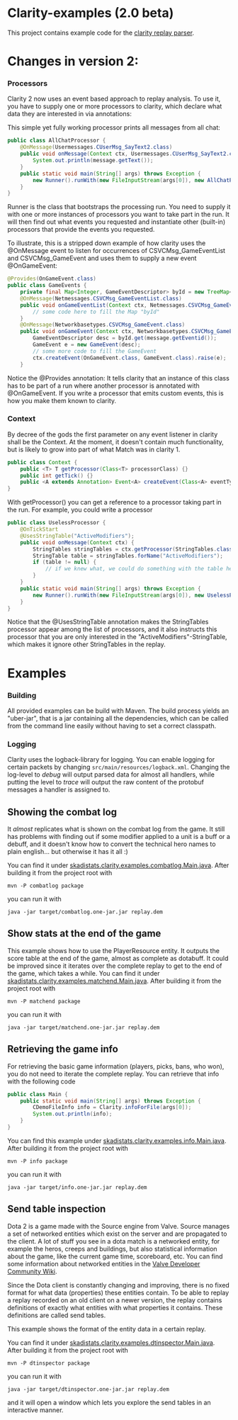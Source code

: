 # Clarity-examples (2.0 beta)

This project contains example code for the [clarity replay parser](https://github.com/skadistats/clarity).

# Changes in version 2:

### Processors

Clarity 2 now uses an event based approach to replay analysis. To use it, you have to supply one or more
processors to clarity, which declare what data they are interested in via annotations:

This simple yet fully working processor prints all messages from all chat:
```java
public class AllChatProcessor {
    @OnMessage(Usermessages.CUserMsg_SayText2.class)
    public void onMessage(Context ctx, Usermessages.CUserMsg_SayText2.class message) {
        System.out.println(message.getText());
    }
    public static void main(String[] args) throws Exception {
        new Runner().runWith(new FileInputStream(args[0]), new AllChatProcessor());
    }
}
```
Runner is the class that bootstraps the processing run. You need to supply it with one or more instances of processors
you want to take part in the run. It will then find out what events you requested and instantiate other (built-in) processors that
provide the events you requested.

To illustrate, this is a stripped down example of how clarity uses the
@OnMessage event to listen for occurrences of CSVCMsg_GameEventList and CSVCMsg_GameEvent and uses them to 
supply a new event @OnGameEvent:
 
```java
@Provides(OnGameEvent.class)
public class GameEvents {
    private final Map<Integer, GameEventDescriptor> byId = new TreeMap<>();
    @OnMessage(Netmessages.CSVCMsg_GameEventList.class)
    public void onGameEventList(Context ctx, Netmessages.CSVCMsg_GameEventList message) {
        // some code here to fill the Map "byId"  
    }
    @OnMessage(Networkbasetypes.CSVCMsg_GameEvent.class)
    public void onGameEvent(Context ctx, Networkbasetypes.CSVCMsg_GameEvent message) {
        GameEventDescriptor desc = byId.get(message.getEventid());
        GameEvent e = new GameEvent(desc);
        // some more code to fill the GameEvent
        ctx.createEvent(OnGameEvent.class, GameEvent.class).raise(e);
    }
```

Notice the @Provides annotation: It tells clarity that an instance of this class has to be part of a run where another
processor is annotated with @OnGameEvent. If you write a processor that emits custom events, this is how you make them known 
to clarity.

### Context

By decree of the gods the first parameter on any event listener in clarity shall be the Context.
At the moment, it doesn't contain much functionality, but is likely to grow into part of what Match was in clarity 1.
```java
public class Context {
    public <T> T getProcessor(Class<T> processorClass) {}
    public int getTick() {}
    public <A extends Annotation> Event<A> createEvent(Class<A> eventType, Class... parameterTypes) {}
}
```

With getProcessor() you can get a reference to a processor taking part in the run. For example, you could write a processor
```java
public class UselessProcessor {
    @OnTickStart
    @UsesStringTable("ActiveModifiers");
    public void onMessage(Context ctx) {
        StringTables stringTables = ctx.getProcessor(StringTables.class);
        StringTable table = stringTables.forName("ActiveModifiers");
        if (table != null) {
            // if we knew what, we could do something with the table here...
        }
    }
    public static void main(String[] args) throws Exception {
        new Runner().runWith(new FileInputStream(args[0]), new UselessProcessor());
    }
}
```

Notice that the @UsesStringTable annotation makes the StringTables processor appear among the list of processors, and it
also instructs this processor that you are only interested in the "ActiveModifiers"-StringTable, which makes it ignore other
StringTables in the replay.

# Examples

### Building

All provided examples can be build with Maven. The build process yields an "uber-jar", that is a jar 
containing all the dependencies, which can be called from the command line easily without having to 
set a correct classpath. 

### Logging

Clarity uses the logback-library for logging. You can enable logging for certain packets by changing 
`src/main/resources/logback.xml`. Changing the log-level to *debug* will output parsed data for almost all
handlers, while putting the level to *trace* will output the raw content of the protobuf messages a
handler is assigned to. 

## Showing the combat log

It *almost* replicates what is shown on the combat log from the game.
It still has problems with finding out if some modifier applied to a unit is a buff or a debuff, 
and it doesn't know how to convert the technical hero names to plain english... but otherwise it has it all :)

You can find it under [skadistats.clarity.examples.combatlog.Main.java](https://github.com/skadistats/clarity-examples/blob/2.0-dev/src/main/java/skadistats/clarity/examples/combatlog/Main.java).
After building it from the project root with

	mvn -P combatlog package
	
you can run it with

	java -jar target/combatlog.one-jar.jar replay.dem

## Show stats at the end of the game

This example shows how to use the PlayerResource entity.
It outputs the score table at the end of the game, almost as complete as dotabuff.
It could be improved since it iterates over the complete replay to get to the end of the game,
which takes a while.
You can find it under [skadistats.clarity.examples.matchend.Main.java](https://github.com/skadistats/clarity-examples/blob/2.0-dev/src/main/java/skadistats/clarity/examples/matchend/Main.java).
After building it from the project root with

	mvn -P matchend package
	
you can run it with

	java -jar target/matchend.one-jar.jar replay.dem

## Retrieving the game info

For retrieving the basic game information (players, picks, bans, who won), 
you do not need to iterate the complete replay. You can retrieve that info with the following code

```Java
public class Main {
    public static void main(String[] args) throws Exception {
        CDemoFileInfo info = Clarity.infoForFile(args[0]);
        System.out.println(info);
    }
}
```

You can find this example under [skadistats.clarity.examples.info.Main.java](https://github.com/skadistats/clarity-examples/blob/2.0-dev/src/main/java/skadistats/clarity/examples/info/Main.java).
After building it from the project root with

	mvn -P info package
	
you can run it with

	java -jar target/info.one-jar.jar replay.dem


## Send table inspection

Dota 2 is a game made with the Source engine from Valve. Source manages a set of networked entities
which exist on the server and are propagated to the client. A lot of stuff you see in a dota match is a networked entity,
for example the heros, creeps and buildings, but also statistical information about the game, like
the current game time, scoreboard, etc. You can find some information about networked entities in the 
[Valve Developer Community Wiki](https://developer.valvesoftware.com/wiki/Networking_Entities).

Since the Dota client is constantly changing and improving, there is no fixed format for what data (properties) these
entities contain. To be able to replay a replay recorded on an old client on a newer version, the replay 
contains definitions of exactly what entities with what properties it contains. These definitions are
called send tables.

This example shows the format of the entity data in a certain replay.

You can find it under [skadistats.clarity.examples.dtinspector.Main.java](https://github.com/skadistats/clarity-examples/blob/2.0-dev/src/main/java/skadistats/clarity/examples/dtinspector/Main.java).
After building it from the project root with

	mvn -P dtinspector package
	
you can run it with

	java -jar target/dtinspector.one-jar.jar replay.dem
	
and it will open a window which lets you explore the send tables in an interactive manner.


